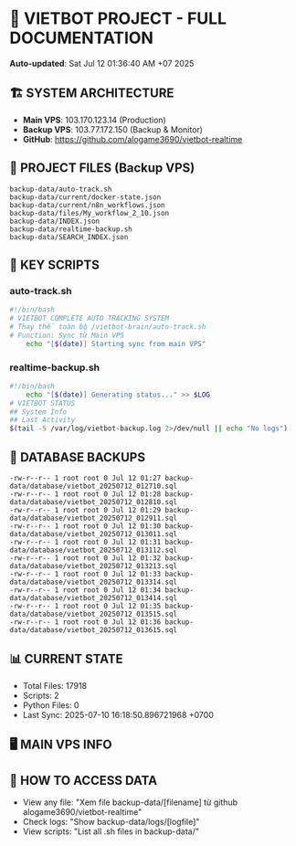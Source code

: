 # 🤖 VIETBOT PROJECT - FULL DOCUMENTATION
**Auto-updated**: Sat Jul 12 01:36:40 AM +07 2025

## 🏗️ SYSTEM ARCHITECTURE
- **Main VPS**: 103.170.123.14 (Production)
- **Backup VPS**: 103.77.172.150 (Backup & Monitor)
- **GitHub**: https://github.com/alogame3690/vietbot-realtime

## 📁 PROJECT FILES (Backup VPS)
```
backup-data/auto-track.sh
backup-data/current/docker-state.json
backup-data/current/n8n_workflows.json
backup-data/files/My_workflow_2_10.json
backup-data/INDEX.json
backup-data/realtime-backup.sh
backup-data/SEARCH_INDEX.json
```

## 🔧 KEY SCRIPTS
### auto-track.sh
```bash
#!/bin/bash
# VIETBOT COMPLETE AUTO TRACKING SYSTEM
# Thay thế toàn bộ /vietbot-brain/auto-track.sh
# Function: Sync từ Main VPS
    echo "[$(date)] Starting sync from main VPS"
```
### realtime-backup.sh
```bash
#!/bin/bash
    echo "[$(date)] Generating status..." >> $LOG
# VIETBOT STATUS
## System Info
## Last Activity
$(tail -5 /var/log/vietbot-backup.log 2>/dev/null || echo "No logs")
```

## 💾 DATABASE BACKUPS
```
-rw-r--r-- 1 root root 0 Jul 12 01:27 backup-data/database/vietbot_20250712_012710.sql
-rw-r--r-- 1 root root 0 Jul 12 01:28 backup-data/database/vietbot_20250712_012810.sql
-rw-r--r-- 1 root root 0 Jul 12 01:29 backup-data/database/vietbot_20250712_012911.sql
-rw-r--r-- 1 root root 0 Jul 12 01:30 backup-data/database/vietbot_20250712_013011.sql
-rw-r--r-- 1 root root 0 Jul 12 01:31 backup-data/database/vietbot_20250712_013112.sql
-rw-r--r-- 1 root root 0 Jul 12 01:32 backup-data/database/vietbot_20250712_013213.sql
-rw-r--r-- 1 root root 0 Jul 12 01:33 backup-data/database/vietbot_20250712_013314.sql
-rw-r--r-- 1 root root 0 Jul 12 01:34 backup-data/database/vietbot_20250712_013414.sql
-rw-r--r-- 1 root root 0 Jul 12 01:35 backup-data/database/vietbot_20250712_013515.sql
-rw-r--r-- 1 root root 0 Jul 12 01:36 backup-data/database/vietbot_20250712_013615.sql
```

## 📊 CURRENT STATE
- Total Files: 17918
- Scripts: 2
- Python Files: 0
- Last Sync: 2025-07-10 16:18:50.896721968 +0700

## 🖥️ MAIN VPS INFO


## 🚨 HOW TO ACCESS DATA
- View any file: "Xem file backup-data/[filename] từ github alogame3690/vietbot-realtime"
- Check logs: "Show backup-data/logs/[logfile]"
- View scripts: "List all .sh files in backup-data/"

